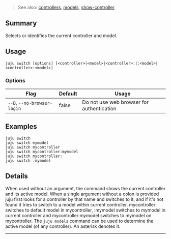 > See also: [controllers](/t/10152), [models](/t/10090), [show-controller](/t/10156)

## Summary
Selects or identifies the current controller and model.

## Usage
```juju switch [options] [<controller>|<model>|<controller>:|:<model>|<controller>:<model>]```

### Options
| Flag | Default | Usage |
| --- | --- | --- |
| `--B`, `--no-browser-login` | false | Do not use web browser for authentication |

## Examples

    juju switch
    juju switch mymodel
    juju switch mycontroller
    juju switch mycontroller:mymodel
    juju switch mycontroller:
    juju switch :mymodel


## Details
When used without an argument, the command shows the current controller
and its active model.
When a single argument without a colon is provided juju first looks for a
controller by that name and switches to it, and if it's not found it tries
to switch to a model within current controller. mycontroller: switches to
default model in mycontroller, :mymodel switches to mymodel in current
controller and mycontroller:mymodel switches to mymodel on mycontroller.
The `juju models` command can be used to determine the active model
(of any controller). An asterisk denotes it.



---

